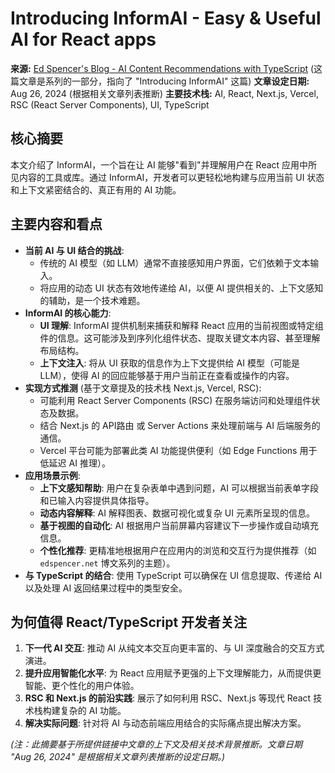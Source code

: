 # Introducing InformAI - Easy & Useful AI for React apps

**来源:** [Ed Spencer's Blog - AI Content Recommendations with TypeScript](https://edspencer.net/2024/9/11/ai-content-recommendations-typescript) (这篇文章是系列的一部分，指向了 "Introducing InformAI" 这篇)
**文章设定日期:** Aug 26, 2024 (根据相关文章列表推断)
**主要技术栈:** AI, React, Next.js, Vercel, RSC (React Server Components), UI, TypeScript

## 核心摘要

本文介绍了 InformAI，一个旨在让 AI 能够"看到"并理解用户在 React 应用中所见内容的工具或库。通过 InformAI，开发者可以更轻松地构建与应用当前 UI 状态和上下文紧密结合的、真正有用的 AI 功能。

## 主要内容和看点

*   **当前 AI 与 UI 结合的挑战**: 
    *   传统的 AI 模型（如 LLM）通常不直接感知用户界面，它们依赖于文本输入。
    *   将应用的动态 UI 状态有效地传递给 AI，以便 AI 提供相关的、上下文感知的辅助，是一个技术难题。
*   **InformAI 的核心能力**: 
    *   **UI 理解**: InformAI 提供机制来捕获和解释 React 应用的当前视图或特定组件的信息。这可能涉及到序列化组件状态、提取关键文本内容、甚至理解布局结构。
    *   **上下文注入**: 将从 UI 获取的信息作为上下文提供给 AI 模型（可能是 LLM），使得 AI 的回应能够基于用户当前正在查看或操作的内容。
*   **实现方式推测** (基于文章提及的技术栈 Next.js, Vercel, RSC):
    *   可能利用 React Server Components (RSC) 在服务端访问和处理组件状态及数据。
    *   结合 Next.js 的 API路由 或 Server Actions 来处理前端与 AI 后端服务的通信。
    *   Vercel 平台可能为部署此类 AI 功能提供便利（如 Edge Functions 用于低延迟 AI 推理）。
*   **应用场景示例**:
    *   **上下文感知帮助**: 用户在复杂表单中遇到问题，AI 可以根据当前表单字段和已输入内容提供具体指导。
    *   **动态内容解释**: AI 解释图表、数据可视化或复杂 UI 元素所呈现的信息。
    *   **基于视图的自动化**: AI 根据用户当前屏幕内容建议下一步操作或自动填充信息。
    *   **个性化推荐**: 更精准地根据用户在应用内的浏览和交互行为提供推荐（如 `edspencer.net` 博文系列的主题）。
*   **与 TypeScript 的结合**: 使用 TypeScript 可以确保在 UI 信息提取、传递给 AI 以及处理 AI 返回结果过程中的类型安全。

## 为何值得 React/TypeScript 开发者关注

1.  **下一代 AI 交互**: 推动 AI 从纯文本交互向更丰富的、与 UI 深度融合的交互方式演进。
2.  **提升应用智能化水平**: 为 React 应用赋予更强的上下文理解能力，从而提供更智能、更个性化的用户体验。
3.  **RSC 和 Next.js 的前沿实践**: 展示了如何利用 RSC、Next.js 等现代 React 技术栈构建复杂的 AI 功能。
4.  **解决实际问题**: 针对将 AI 与动态前端应用结合的实际痛点提出解决方案。

*(注：此摘要基于所提供链接中文章的上下文及相关技术背景推断。文章日期 "Aug 26, 2024" 是根据相关文章列表推断的设定日期。)* 